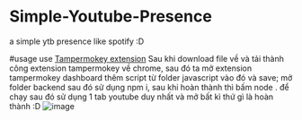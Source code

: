 # Simple-Youtube-Presence
a simple ytb presence like spotify :D

#usage
use [Tampermokey extension](https://chrome.google.com/webstore/detail/tampermonkey/dhdgffkkebhmkfjojejmpbldmpobfkfo?hl=vi)
Sau khi download file về và tải thành công extension tampermokey về chrome, sau đó ta mở extension tampermokey dashboard thêm script từ folder javascript vào đó và save;
mở folder backend sau đó sử dụng npm i, sau khi hoàn thành thì bấm node . để chạy
sau đó sử dụng 1 tab youtube duy nhất và mở bất kì thứ gì là hoàn thành :D
![image](https://github.com/KanzuXHorizon/Simple-Youtube-Presence/assets/125113101/f15415c4-5f62-4974-b897-7f0046a7fd60)
